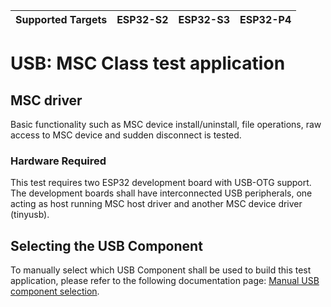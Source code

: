 | Supported Targets | ESP32-S2 | ESP32-S3 | ESP32-P4 |
| ----------------- | -------- | -------- | -------- |

# USB: MSC Class test application

## MSC driver

Basic functionality such as MSC device install/uninstall, file operations,
raw access to MSC device and sudden disconnect is tested.

### Hardware Required

This test requires two ESP32 development board with USB-OTG support. The development boards shall have interconnected USB peripherals,
one acting as host running MSC host driver and another MSC device driver (tinyusb).

## Selecting the USB Component

To manually select which USB Component shall be used to build this test application, please refer to the following documentation page: [Manual USB component selection](../../../../../docs/host/usb_host_lib/usb_component_manual_selection.md).
